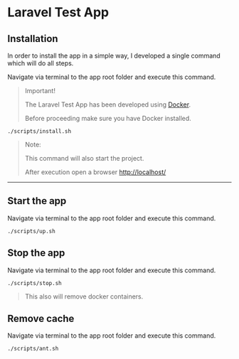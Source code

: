 # Laravel Test App

## Installation
In order to install the app in a simple way, I developed a single command which will do all steps.

Navigate via terminal to the app root folder and execute this command.

> Important!
>
> The Laravel Test App has been developed using [Docker](https://docs.docker.com/get-docker/).
>
> Before proceeding make sure you have Docker installed.

```
./scripts/install.sh
```

> Note:
>
> This command will also start the project.
> 
> After execution open a browser [http://localhost/](http://localhost/)

- - - 

## Start the app
Navigate via terminal to the app root folder and execute this command.

```
./scripts/up.sh
```

## Stop the app
Navigate via terminal to the app root folder and execute this command.

```
./scripts/stop.sh
```

> This also will remove docker containers.

## Remove cache
Navigate via terminal to the app root folder and execute this command.

```
./scripts/ant.sh
```
